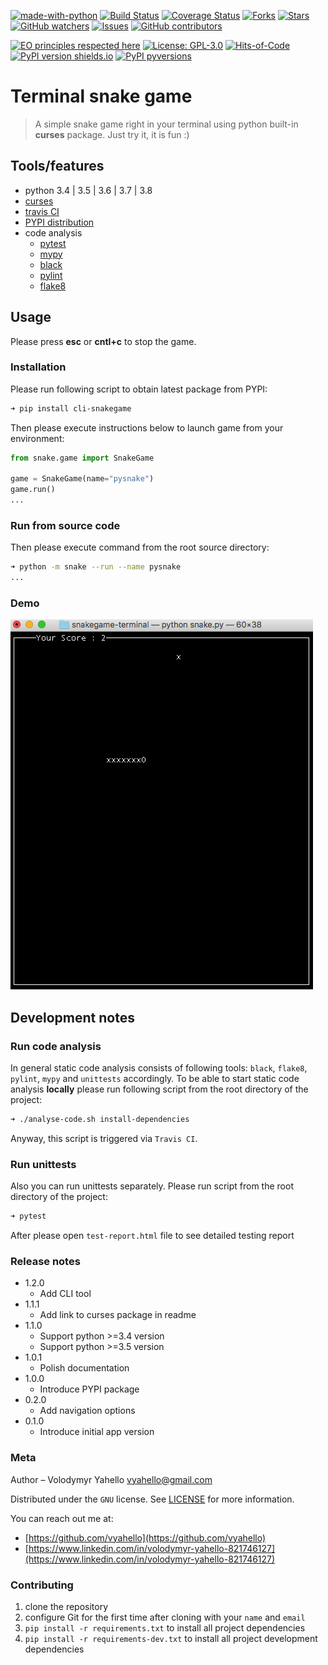 [![made-with-python](https://img.shields.io/badge/Made%20with-Python-1f425f.svg)](https://www.python.org/)
[![Build Status](https://travis-ci.org/vyahello/snakegame-cli.svg?branch=master)](https://travis-ci.org/vyahello/snakegame-cli)
[![Coverage Status](https://img.shields.io/badge/coverage-56%25-orange)](https://img.shields.io/badge/coverage-56%25-orange)
[![Forks](https://img.shields.io/github/forks/vyahello/snakegame-cli)](https://github.com/vyahello/snakegame-cli/network/members)
[![Stars](https://img.shields.io/github/stars/vyahello/snakegame-cli)](https://github.com/vyahello/snakegame-cli/stargazers)
[![GitHub watchers](https://img.shields.io/github/watchers/vyahello/snakegame-cli.svg)](https://GitHub.com/vyahello/snakegame-cli/graphs/watchers/)
[![Issues](https://img.shields.io/github/issues/vyahello/snakegame-cli)](https://github.com/vyahello/snakegame-cli/issues)
[![GitHub contributors](https://img.shields.io/github/contributors/vyahello/snakegame-cli.svg)](https://GitHub.com/vyahello/snakegame-cli/graphs/contributors/)

[![EO principles respected here](https://www.elegantobjects.org/badge.svg)](https://www.elegantobjects.org)
[![License: GPL-3.0](https://img.shields.io/github/license/vyahello/snakegame-cli)](LICENSE.md)
[![Hits-of-Code](https://hitsofcode.com/github/vyahello/snakegame-cli)](https://hitsofcode.com/view/github/vyahello/snakegame-cli)
[![PyPI version shields.io](https://img.shields.io/pypi/v/cli-snakegame.svg)](https://pypi.python.org/pypi/cli-snakegame/)
[![PyPI pyversions](https://img.shields.io/pypi/pyversions/cli-snakegame.svg)](https://pypi.python.org/pypi/cli-snakegame/)

# Terminal snake game
> A simple snake game right in your terminal using python built-in **curses** package.
> Just try it, it is fun :)

## Tools/features
- python 3.4 | 3.5 | 3.6 | 3.7 | 3.8
- [curses](https://docs.python.org/3/library/curses.html)
- [travis CI](https://travis-ci.org/)
- [PYPI distribution](https://pypi.org/project/cli-snakegame)
- code analysis
  - [pytest](https://pypi.org/project/pytest/)
  - [mypy](http://mypy.readthedocs.io/en/latest)
  - [black](https://black.readthedocs.io/en/stable/)
  - [pylint](https://www.pylint.org/)
  - [flake8](http://flake8.pycqa.org/en/latest/)

## Usage
Please press **esc** or **cntl+c** to stop the game.

### Installation
Please run following script to obtain latest package from PYPI:
```bash
➜ pip install cli-snakegame
```
Then please execute instructions below to launch game from your environment:
```python
from snake.game import SnakeGame

game = SnakeGame(name="pysnake")
game.run()
...
```

### Run from source code

Then please execute command from the root source directory:
```bash
➜ python -m snake --run --name pysnake
...
```

### Demo
![Screenshot](snake/pic/game.jpg)

## Development notes

### Run code analysis
In general static code analysis consists of following tools: `black`, `flake8`, `pylint`, `mypy` and `unittests` accordingly.
To be able to start static code analysis **locally** please run following script from the root directory of the project:
```bash
➜ ./analyse-code.sh install-dependencies
```
Anyway, this script is triggered via `Travis CI`.

### Run unittests
Also you can run unittests separately. Please run script from the root directory of the project:
```bash
➜ pytest
```
After please open `test-report.html` file to see detailed testing report

### Release notes

* 1.2.0
   * Add CLI tool
* 1.1.1
    * Add link to curses package in readme
* 1.1.0
    * Support python >=3.4 version
    * Support python >=3.5 version
* 1.0.1
    * Polish documentation
* 1.0.0
    * Introduce PYPI package
* 0.2.0
    * Add navigation options
* 0.1.0
    * Introduce initial app version

### Meta
Author – Volodymyr Yahello vyahello@gmail.com

Distributed under the `GNU` license. See [LICENSE](LICENSE.md) for more information.

You can reach out me at:
* [https://github.com/vyahello](https://github.com/vyahello)
* [https://www.linkedin.com/in/volodymyr-yahello-821746127](https://www.linkedin.com/in/volodymyr-yahello-821746127)

### Contributing
1. clone the repository
2. configure Git for the first time after cloning with your `name` and `email`
3. `pip install -r requirements.txt` to install all project dependencies
4. `pip install -r requirements-dev.txt` to install all project development dependencies
